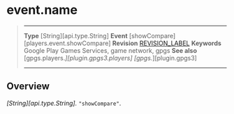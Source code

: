 # event.name

> --------------------- ------------------------------------------------------------------------------------------
> __Type__              [String][api.type.String]
> __Event__             [showCompare][players.event.showCompare]
> __Revision__          [REVISION_LABEL](REVISION_URL)
> __Keywords__          Google Play Games Services, game network, gpgs
> __See also__          [gpgs.players.*][plugin.gpgs3.players]
>                       [gpgs.*][plugin.gpgs3]
> --------------------- ------------------------------------------------------------------------------------------

## Overview

_[String][api.type.String]._ `"showCompare"`.